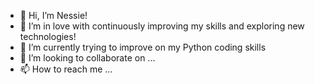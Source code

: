 - 👋 Hi, I’m Nessie!
- 👀 I’m in love with continuously improving my skills and exploring new technologies!
- 🌱 I’m currently trying to improve on my Python coding skills
- 💞️ I’m looking to collaborate on ...
- 📫 How to reach me ...

<!---
snreema/snreema is a ✨ special ✨ repository because its `README.md` (this file) appears on your GitHub profile.
You can click the Preview link to take a look at your changes.
--->
